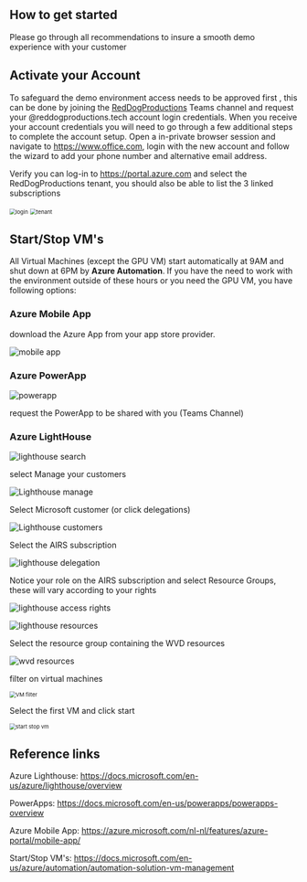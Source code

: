 ## How to get started ##

Please go through all recommendations to insure a smooth demo experience with your customer

## Activate your Account

To safeguard the demo environment access needs to be approved first , this can be done by joining the [RedDogProductions](https://teams.microsoft.com/l/team/19%3a6904744e8f2943ca9d221d5988d42734%40thread.tacv2/conversations?groupId=f6174a3a-7450-417c-87a9-77c85d11aa06&tenantId=72f988bf-86f1-41af-91ab-2d7cd011db47) Teams channel and request your @reddogproductions.tech account login credentials.
When you receive your account credentials you will need to go through a few additional steps to complete the account setup.
Open a in-private browser session and navigate to <https://www.office.com>, login with the new account and follow the wizard to add your phone number and alternative email address.

Verify you can log-in to <https://portal.azure.com> and select the RedDogProductions tenant, you should also be able to list the 3 linked subscriptions

<img src="https://github.com/reddogproductions/AzureDemoLab/tree/main/images//pics/intro/azure%20account.png" alt="login" style="zoom:67%;" />

<img src="https://github.com/reddogproductions/AzureDemoLab/tree/main/images//pics/intro/azure%20directory.png" alt="tenant" style="zoom:67%;" />

## Start/Stop VM's

All Virtual Machines (except the GPU VM) start automatically at 9AM and shut down at 6PM by **Azure Automation**. If you have the need to work with the environment outside of these hours or you need the GPU VM, you have following options:

### Azure Mobile App

download the Azure App from your app store provider.

![mobile app](https://azurecomcdn.azureedge.net/cvt-9281d9db0c63a479d39019e02b1bc35d712622992174d8bb4dcb33f728511a17/images/page/features/azure-portal/mobile-app/panel-1.png)

### Azure PowerApp

![powerapp](https://github.com/reddogproductions/AzureDemoLab/tree/main/images//pics/powerapps/startstopvms.png)

request the PowerApp to be shared with you (Teams Channel)

### Azure LightHouse

![lighthouse search](https://github.com/reddogproductions/AzureDemoLab/tree/main/images//pics/intro/lighthousesearch.png)

select Manage your customers

![Lighthouse manage](https://github.com/reddogproductions/AzureDemoLab/tree/main/images//pics/intro/lighthousemanage.png)

Select Microsoft customer (or click delegations)

![Lighthouse customers](https://github.com/reddogproductions/AzureDemoLab/tree/main/images//pics/intro/lighthousecustomers.png)

Select the AIRS subscription

![lighthouse delegation](https://github.com/reddogproductions/AzureDemoLab/tree/main/images//pics/intro/Lighthousedelegation.png)

Notice your role on the AIRS subscription and select Resource Groups, these will vary according to your rights

![lighthouse access rights](https://github.com/reddogproductions/AzureDemoLab/tree/main/images//pics/intro/lighouseaccess.png)

![lighthouse resources](https://github.com/reddogproductions/AzureDemoLab/tree/main/images//pics/intro/lighthouseresources.png)

Select the resource group containing the WVD resources

![wvd resources](https://github.com/reddogproductions/AzureDemoLab/tree/main/images//pics/intro/lighthousewvdvms.png)

filter on virtual machines

<img src="https://github.com/reddogproductions/AzureDemoLab/tree/main/images//pics/intro/lighthousevmfilter.png" alt="VM filter" style="zoom:67%;" />

Select the first VM and click start

<img src="https://github.com/reddogproductions/AzureDemoLab/tree/main/images//pics/intro/lighthousestartstopvm.png" alt="start stop vm" style="zoom: 67%;" />

## Reference links

Azure Lighthouse: <https://docs.microsoft.com/en-us/azure/lighthouse/overview>

PowerApps: <https://docs.microsoft.com/en-us/powerapps/powerapps-overview>

Azure Mobile App: <https://azure.microsoft.com/nl-nl/features/azure-portal/mobile-app/>

Start/Stop VM's: <https://docs.microsoft.com/en-us/azure/automation/automation-solution-vm-management>
